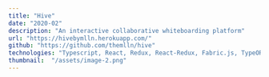 ```yaml
---
title: "Hive"
date: "2020-02"
description: "An interactive collaborative whiteboarding platform"
url: "https://hivebymlln.herokuapp.com/"
github: "https://github.com/themlln/hive"
technologies: "Typescript, React, Redux, React-Redux, Fabric.js, TypeORM/PostgreSQL, Node.js, Express"
thumbnail:  "/assets/image-2.png"
---
```

